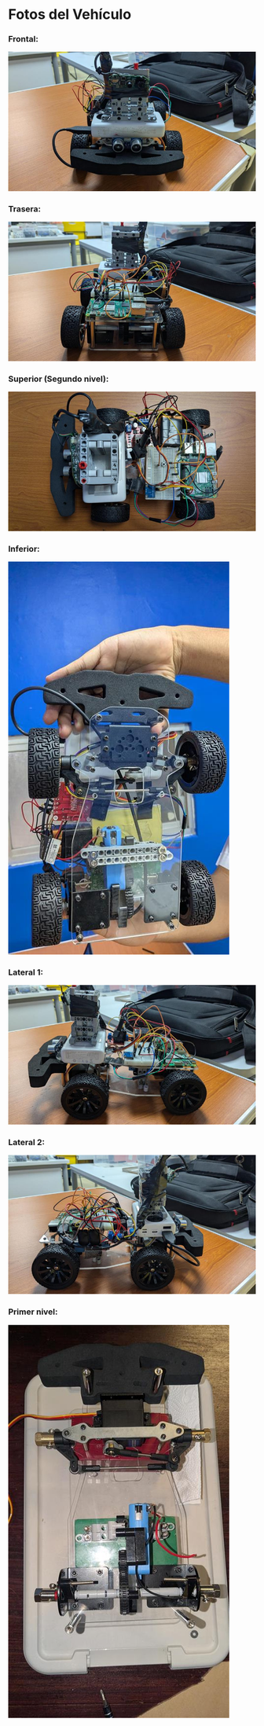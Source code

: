 Fotos del Vehículo
====
### Frontal: 
![imagen](<Frontal.jpg> "imagen")
### Trasera: 
![imagen](<Trasera.jpg> "imagen")
### Superior (Segundo nivel): 
![imagen](<Superior.jpg> "imagen")
### Inferior: 
![imagen](<Inferior.jpg> "imagen")
### Lateral 1: 
![imagen](<Lateral-1.jpg> "imagen")
### Lateral 2: 
![imagen](<Lateral-2.jpg> "imagen")
### Primer nivel: 
![imagen](<primer-nivel.jpg> "imagen")
